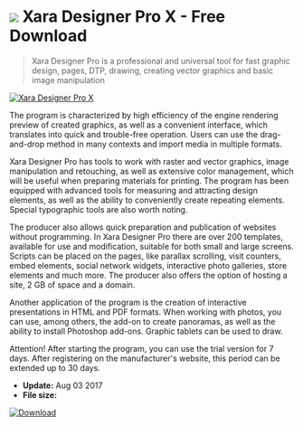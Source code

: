 # ![](https://cdn.softexe.net/static/icon/c/xara-designer-pro-x-10899.png) Xara Designer Pro X  - Free Download

> Xara Designer Pro is a professional and universal tool for fast graphic design, pages, DTP, drawing, creating vector graphics and basic image manipulation

[![Xara Designer Pro X](https:https://tse4.mm.bing.net/th?id=OIP.QYK12MYXEmezAMKWJuhwSAHaEL&pid=Api)](https://softexe.net/win/multimedia/graphics-design/xara-designer-pro-x:pRhaa.html)

The program is characterized by high efficiency of the engine rendering preview of created graphics, as well as a convenient interface, which translates into quick and trouble-free operation. Users can use the drag-and-drop method in many contexts and import media in multiple formats. 
 
 
 Xara Designer Pro has tools to work with raster and vector graphics, image manipulation and retouching, as well as extensive color management, which will be useful when preparing materials for printing. The program has been equipped with advanced tools for measuring and attracting design elements, as well as the ability to conveniently create repeating elements. Special typographic tools are also worth noting.
 
 The producer also allows quick preparation and publication of websites without programming. In Xara Designer Pro there are over 200 templates, available for use and modification, suitable for both small and large screens. Scripts can be placed on the pages, like parallax scrolling, visit counters, embed elements, social network widgets, interactive photo galleries, store elements and much more. The producer also offers the option of hosting a site, 2 GB of space and a domain.
 
 
 Another application of the program is the creation of interactive presentations in HTML and PDF formats. When working with photos, you can use, among others, the add-on to create panoramas, as well as the ability to install Photoshop add-ons. Graphic tablets can be used to draw.
 
 Attention! 
 After starting the program, you can use the trial version for 7 days. After registering on the manufacturer's website, this period can be extended up to 30 days.


- **Update:** Aug 03 2017
- **File size:** 

[![Download](https://cdn.softexe.net/static/img/download.png)](https://softexe.net/win/multimedia/graphics-design/xara-designer-pro-x:pRhaa.html)

